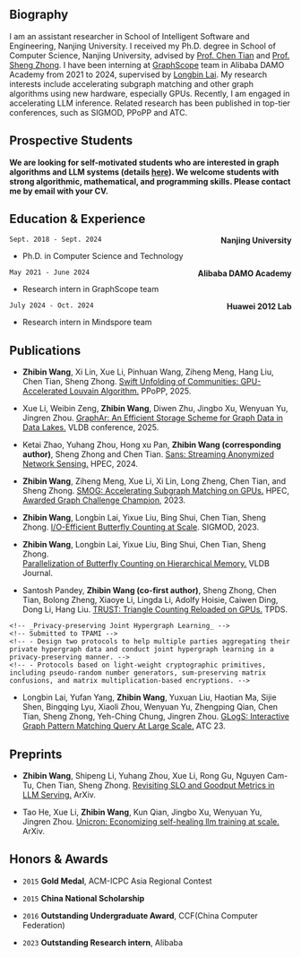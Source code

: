 <!-- # Zhibin Wang (王智彬) -->
## Biography
I am an assistant researcher in School of Intelligent Software and Engineering, Nanjing University.
I received my Ph.D. degree in School of Computer Science, Nanjing University, advised by [Prof. Chen Tian](https://cs.nju.edu.cn/tianchen/index.htm) and [Prof. Sheng Zhong](https://cosec.nju.edu.cn/ae/82/c47361a568962/page.htm). I have been interning at [GraphScope](https://graphscope.io/) team in Alibaba DAMO Academy from 2021 to 2024, supervised by [Longbin Lai](https://lai.me/). 
My research interests include accelerating subgraph matching and other graph algorithms using new hardware, especially GPUs. Recently, I am engaged in accelerating LLM inference. 
Related research has been published in top-tier conferences, such as SIGMOD, PPoPP and ATC.

<!-- 王智彬，南京大学智能软件与工程学院助理研究员。2018年至2024年在南京大学计算机科学与技术学院攻读博士学位，导师为[田臣](https://cs.nju.edu.cn/tianchen/index.htm)教授和[仲盛](https://cosec.nju.edu.cn/ae/82/c47361a568962/page.htm)教授。2021年至2024年在阿里巴巴达摩院[GraphScope](https://graphscope.io/)团队实习，导师为[赖龙彬](https://lai.me/)。研究方向包括加速图计算和大模型推理。作为第一作者发表了南大第一篇SIGMOD（数据库顶会）论文和南大第一篇PPoPP（高性能计算顶会）论文。 -->

## Prospective Students
__We are looking for self-motivated students who are interested in graph algorithms and LLM systems (details [here](projects/)). We welcome students with strong algorithmic, mathematical, and programming skills. Please contact me by email with your CV.__

## Education & Experience

`Sept. 2018 - Sept. 2024`
<span style="float: right;">__Nanjing University__</span>
- Ph.D. in Computer Science and Technology

`May 2021 - June 2024`
<span style="float: right;">__Alibaba DAMO Academy__</span>
- Research intern in GraphScope team

`July 2024 - Oct. 2024`
<span style="float: right;">__Huawei 2012 Lab__</span>
- Research intern in Mindspore team

<!-- `Sept. 2014 - June 2018`
__Nanjing University of Aeronautics and Astronautics__
- B.E. in Computer Science and Technology -->


## Publications
    
  - __Zhibin Wang__, Xi Lin, Xue Li, Pinhuan Wang, Ziheng Meng, Hang Liu, Chen Tian, Sheng Zhong. 
  [Swift Unfolding of Communities: GPU-Accelerated Louvain Algorithm.]() 
  PPoPP, 2025.

  - Xue Li, Weibin Zeng, __Zhibin Wang__, Diwen Zhu, Jingbo Xu, Wenyuan Yu, Jingren Zhou.
    [GraphAr: An Efficient Storage Scheme for Graph Data in Data Lakes.]()
    VLDB conference, 2025.

  - Ketai Zhao, Yuhang Zhou, Hong xu Pan, __Zhibin Wang (corresponding author)__, Sheng Zhong and Chen Tian. 
    [Sans: Streaming Anonymized Network Sensing.]() 
    HPEC, 2024.

  - __Zhibin Wang__, Ziheng Meng, Xue Li, Xi Lin, Long Zheng, Chen Tian, and Sheng Zhong. 
    [SMOG: Accelerating Subgraph Matching on GPUs.](https://cs.nju.edu.cn/tianchen/lunwen/2023/hpec23-zhibin.pdf)
    HPEC, [Awarded Graph Challenge Champion](https://graphchallenge.mit.edu/champions), 2023.


  - __Zhibin Wang__, Longbin Lai, Yixue Liu, Bing Shui, Chen Tian, Sheng Zhong.
    [I/O-Efficient Butterfly Counting at Scale](https://cs.nju.edu.cn/tianchen/lunwen/2023/sigmod23zhibin.pdf).
    SIGMOD, 2023.
    <!-- `April 2021 - April 2022`  -->
    <!-- - Derive a new I/O lower bound of butterfly counting on hierarchical memory by proposing a new class of algorithms called the semi-witnessing algorithm. -->
    <!-- - Develop IOBufs algorithm that approaches the I/O lower bound. -->
    <!-- - Parallelize IOBufs with a fine-grained approach that carefully trade-off the the I/O-efficiency and parallelism. -->


  - __Zhibin Wang__, Longbin Lai, Yixue Liu, Bing Shui, Chen Tian, Sheng Zhong.  
    [Parallelization of Butterfly Counting on Hierarchical Memory.](https://cs.nju.edu.cn/tianchen/lunwen/2024/vldbj24-zhibin.pdf)
    VLDB Journal.
    <!-- {June 2022 - Sept. 2023} -->

  - Santosh Pandey, __Zhibin Wang (co-first author)__, Sheng Zhong, Chen Tian, Bolong Zheng, Xiaoye Li, Lingda Li, Adolfy Hoisie, Caiwen Ding, Dong Li, Hang Liu.
    [TRUST: Triangle Counting Reloaded on GPUs.](https://cs.nju.edu.cn/tianchen/lunwen/2021/tpds21-zhibin.pdf)
    TPDS.
    <!-- `Nov. 2019 - Feb. 2021` -->
    <!-- - Implement a vertex-centric hashing-based triangle counting on GPUs with GPU-friendly hashtable layout. -->
    <!-- - Propose graph reordering to reduce collision in hashtable, virtual combination to balance intra-vertex workload, and degree-aware resources allocation to further reduce collision and balance inter-vertex workload. -->
    <!-- - Scale triangle counting to 1024 GPUs via a graph and workload collaborative partitioning. -->
    
  <!-- - `April 2021 - April 2022` __Zhibin Wang__, Zizhao Zhang, Ziwei Zhang, Shihui Ying, Yue  Gao, Yuan Zhang, Sheng Zhong -->
    <!-- _Privacy-preserving Joint Hypergraph Learning_ -->
    <!-- Submitted to TPAMI -->
    <!-- - Design two protocols to help multiple parties aggregating their private hypergraph data and conduct joint hypergraph learning in a privacy-preserving manner. -->
    <!-- - Protocols based on light-weight cryptographic primitives, including pseudo-random number generators, sum-preserving matrix confusions, and matrix multiplication-based encryptions. -->


  - Longbin Lai, Yufan Yang, __Zhibin Wang__, Yuxuan Liu, Haotian Ma, Sijie Shen, Bingqing Lyu, Xiaoli Zhou, Wenyuan Yu, Zhengping Qian, Chen Tian, Sheng Zhong, Yeh-Ching Chung, Jingren Zhou.
    [GLogS: Interactive Graph Pattern Matching Query At Large Scale.](https://cs.nju.edu.cn/tianchen/lunwen/2023/atc23-lai.pdf)
    ATC 23.
    <!-- `June 2022 - Dec. 2022` -->
    <!-- - Design a compilation stack that compiles declarative GPM queries into distributed programs. -->
    <!-- - Propose an optimizer that can automatically derive optimal execution plans for GPM queries. -->
    <!-- - Implement a system that allows users to interactively submit and efficiently execute GPM queries at large scale. -->

## Preprints

  - __Zhibin Wang__, Shipeng Li, Yuhang Zhou, Xue Li, Rong Gu, Nguyen Cam-Tu, Chen Tian, Sheng Zhong.
    [Revisiting SLO and Goodput Metrics in LLM Serving.](https://arxiv.org/pdf/2410.14257)
    ArXiv.

  - Tao He, Xue Li, __Zhibin Wang__, Kun Qian, Jingbo Xu, Wenyuan Yu, Jingren Zhou.
    [Unicron: Economizing self-healing llm training at scale.](https://arxiv.org/pdf/2401.00134)
    ArXiv.


## Honors & Awards
- `2015` __Gold Medal__, ACM-ICPC Asia Regional Contest
<!-- - (Chang Chun Site) -->

- `2015` __China National Scholarship__ 

- `2016` __Outstanding Undergraduate Award__, CCF(China Computer Federation)

- `2023` __Outstanding Research intern__, Alibaba
